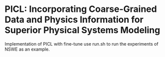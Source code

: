 # PICL: Incorporating Coarse-Grained Data and Physics Information for Superior Physical Systems Modeling

Implementation of PICL with fine-tune use run.sh to run the experiments of NSWE as an example.
